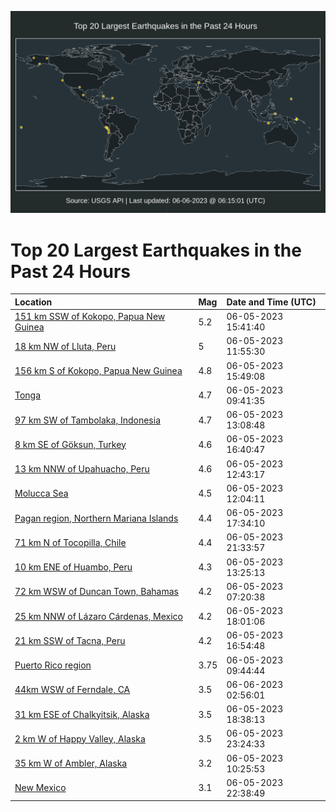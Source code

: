 ![Map](./map.png)

# Top 20 Largest Earthquakes in the Past 24 Hours

| Location | Mag | Date and Time (UTC) |
|:---|:---|:---|
| [151 km SSW of Kokopo, Papua New Guinea](https://earthquake.usgs.gov/earthquakes/eventpage/us7000k6fw) | 5.2 | 06-05-2023 15:41:40 |
| [18 km NW of Lluta, Peru](https://earthquake.usgs.gov/earthquakes/eventpage/us7000k6du) | 5 | 06-05-2023 11:55:30 |
| [156 km S of Kokopo, Papua New Guinea](https://earthquake.usgs.gov/earthquakes/eventpage/us7000k6fx) | 4.8 | 06-05-2023 15:49:08 |
| [Tonga](https://earthquake.usgs.gov/earthquakes/eventpage/us7000k6df) | 4.7 | 06-05-2023 09:41:35 |
| [97 km SW of Tambolaka, Indonesia](https://earthquake.usgs.gov/earthquakes/eventpage/us7000k6eg) | 4.7 | 06-05-2023 13:08:48 |
| [8 km SE of Göksun, Turkey](https://earthquake.usgs.gov/earthquakes/eventpage/us7000k6ge) | 4.6 | 06-05-2023 16:40:47 |
| [13 km NNW of Upahuacho, Peru](https://earthquake.usgs.gov/earthquakes/eventpage/us7000k6e9) | 4.6 | 06-05-2023 12:43:17 |
| [Molucca Sea](https://earthquake.usgs.gov/earthquakes/eventpage/us7000k6dz) | 4.5 | 06-05-2023 12:04:11 |
| [Pagan region, Northern Mariana Islands](https://earthquake.usgs.gov/earthquakes/eventpage/us7000k6gp) | 4.4 | 06-05-2023 17:34:10 |
| [71 km N of Tocopilla, Chile](https://earthquake.usgs.gov/earthquakes/eventpage/us7000k6ip) | 4.4 | 06-05-2023 21:33:57 |
| [10 km ENE of Huambo, Peru](https://earthquake.usgs.gov/earthquakes/eventpage/us7000k6ek) | 4.3 | 06-05-2023 13:25:13 |
| [72 km WSW of Duncan Town, Bahamas](https://earthquake.usgs.gov/earthquakes/eventpage/us7000k6d4) | 4.2 | 06-05-2023 07:20:38 |
| [25 km NNW of Lázaro Cárdenas, Mexico](https://earthquake.usgs.gov/earthquakes/eventpage/us7000k6gw) | 4.2 | 06-05-2023 18:01:06 |
| [21 km SSW of Tacna, Peru](https://earthquake.usgs.gov/earthquakes/eventpage/us7000k6gk) | 4.2 | 06-05-2023 16:54:48 |
| [Puerto Rico region](https://earthquake.usgs.gov/earthquakes/eventpage/pr2023156000) | 3.75 | 06-05-2023 09:44:44 |
| [44km WSW of Ferndale, CA](https://earthquake.usgs.gov/earthquakes/eventpage/nc73897551) | 3.5 | 06-06-2023 02:56:01 |
| [31 km ESE of Chalkyitsik, Alaska](https://earthquake.usgs.gov/earthquakes/eventpage/ak02376as4hc) | 3.5 | 06-05-2023 18:38:13 |
| [2 km W of Happy Valley, Alaska](https://earthquake.usgs.gov/earthquakes/eventpage/ak02376doboy) | 3.5 | 06-05-2023 23:24:33 |
| [35 km W of Ambler, Alaska](https://earthquake.usgs.gov/earthquakes/eventpage/ak023765xy44) | 3.2 | 06-05-2023 10:25:53 |
| [New Mexico](https://earthquake.usgs.gov/earthquakes/eventpage/us7000k6j1) | 3.1 | 06-05-2023 22:38:49 |
